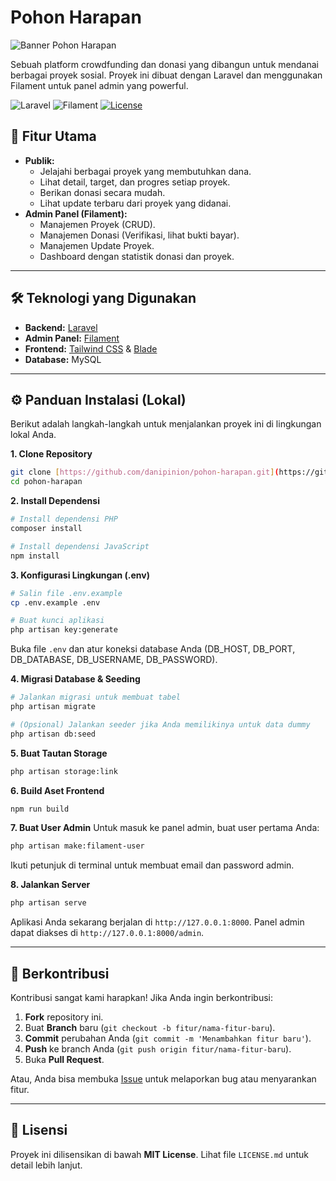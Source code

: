 # Pohon Harapan

![Banner Pohon Harapan](https://images.unsplash.com/photo-1605316061464-eea55e21c398?ixlib=rb-4.1.0&ixid=M3wxMjA3fDB8MHxwaG90by1wYWdlfHx8fGVufDB8fHx8fA%3D%3D&auto=format&fit=crop&q=80&w=774)

Sebuah platform crowdfunding dan donasi yang dibangun untuk mendanai berbagai proyek sosial. Proyek ini dibuat dengan Laravel dan menggunakan Filament untuk panel admin yang powerful.

<p align="left">
  <img src="https://img.shields.io/badge/Framework-Laravel-FF2D20.svg?style=flat-square" alt="Laravel">
  <img src="https://img.shields.io/badge/Admin-Filament-F59E0B.svg?style=flat-square" alt="Filament">
  <a href="https://github.com/danipinion/pohon-harapan/blob/main/LICENSE.md">
    <img src="https://img.shields.io/badge/License-MIT-green.svg?style=flat-square" alt="License">
  </a>
</p>

## 🚀 Fitur Utama

* **Publik:**
    * Jelajahi berbagai proyek yang membutuhkan dana.
    * Lihat detail, target, dan progres setiap proyek.
    * Berikan donasi secara mudah.
    * Lihat update terbaru dari proyek yang didanai.
* **Admin Panel (Filament):**
    * Manajemen Proyek (CRUD).
    * Manajemen Donasi (Verifikasi, lihat bukti bayar).
    * Manajemen Update Proyek.
    * Dashboard dengan statistik donasi dan proyek.

---

## 🛠️ Teknologi yang Digunakan

* **Backend:** [Laravel](https://laravel.com/)
* **Admin Panel:** [Filament](https://filamentphp.com/)
* **Frontend:** [Tailwind CSS](https://tailwindcss.com/) & [Blade](https://laravel.com/docs/blade)
* **Database:** MySQL

---

## ⚙️ Panduan Instalasi (Lokal)

Berikut adalah langkah-langkah untuk menjalankan proyek ini di lingkungan lokal Anda.

**1. Clone Repository**
```bash
git clone [https://github.com/danipinion/pohon-harapan.git](https://github.com/danipinion/pohon-harapan.git)
cd pohon-harapan
````

**2. Install Dependensi**

```bash
# Install dependensi PHP
composer install

# Install dependensi JavaScript
npm install
```

**3. Konfigurasi Lingkungan (.env)**

```bash
# Salin file .env.example
cp .env.example .env

# Buat kunci aplikasi
php artisan key:generate
```

Buka file `.env` dan atur koneksi database Anda (DB\_HOST, DB\_PORT, DB\_DATABASE, DB\_USERNAME, DB\_PASSWORD).

**4. Migrasi Database & Seeding**

```bash
# Jalankan migrasi untuk membuat tabel
php artisan migrate

# (Opsional) Jalankan seeder jika Anda memilikinya untuk data dummy
php artisan db:seed
```

**5. Buat Tautan Storage**

```bash
php artisan storage:link
```

**6. Build Aset Frontend**

```bash
npm run build
```

**7. Buat User Admin**
Untuk masuk ke panel admin, buat user pertama Anda:

```bash
php artisan make:filament-user
```

Ikuti petunjuk di terminal untuk membuat email dan password admin.

**8. Jalankan Server**

```bash
php artisan serve
```

Aplikasi Anda sekarang berjalan di `http://127.0.0.1:8000`.
Panel admin dapat diakses di `http://127.0.0.1:8000/admin`.

-----

## 🤝 Berkontribusi

Kontribusi sangat kami harapkan\! Jika Anda ingin berkontribusi:

1.  **Fork** repository ini.
2.  Buat **Branch** baru (`git checkout -b fitur/nama-fitur-baru`).
3.  **Commit** perubahan Anda (`git commit -m 'Menambahkan fitur baru'`).
4.  **Push** ke branch Anda (`git push origin fitur/nama-fitur-baru`).
5.  Buka **Pull Request**.

Atau, Anda bisa membuka [Issue](https://www.google.com/search?q=https://github.com/danipinion/pohon-harapan/issues) untuk melaporkan bug atau menyarankan fitur.

-----

## 📄 Lisensi

Proyek ini dilisensikan di bawah **MIT License**. Lihat file `LICENSE.md` untuk detail lebih lanjut.

```
```
